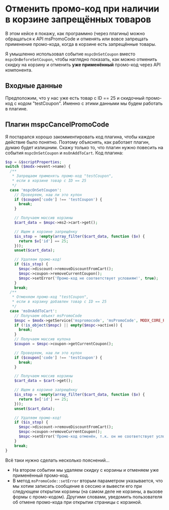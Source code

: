 # Отменить промо-код при наличии в корзине запрещённых товаров

В этом кейсе я покажу, как программно (через плагины) можно обращаться к API msPromoCode и отменять или вовсе запрещать применение промо-кода, когда в корзине есть запрещённые товары.

Я умышленно использовал событие `mspcOnSetCoupon` вместо `mspcOnBeforeSetCoupon`, чтобы наглядно показать, как можно отменить скидку на корзину и отменить **уже применённый** промо-код через API компонента.

## Входные данные

Предположим, что у нас уже есть товар с ID == 25 и скидочный промо-код с кодом "testCoupon". Именно с этими данными мы будем работать в плагине.

## Плагин mspcCancelPromoCode

Я постарался хорошо закомментировать код плагина, чтобы каждое действие было понятно. Поэтому объяснять, как работает плагин, думаю будет излишним. Скажу только то, что плагин нужно повесить на события `mspcOnSetCoupon` и `msOnAddToCart`.
Код плагина:

```php
$sp = &$scriptProperties;
switch ($modx->event->name) {
  /**
   * Запрещаем применять промо-код "testCoupon",
   * если в корзине товар с ID == 25
   */
  case 'mspcOnSetCoupon':
    // Проверяем, наш ли это купон
    if ($coupon['code'] !== 'testCoupon') {
      break;
    }

    // Получаем массив корзины
    $cart_data = $mspc->ms2->cart->get();

    // Ищем в корзине запрещёнку
    $is_stop = !empty(array_filter($cart_data, function ($v) {
      return $v['id'] == 25;
    }));
    unset($cart_data);

    // Удаляем промо-код!
    if ($is_stop) {
      $mspc->discount->removeDiscountFromCart();
      $mspc->coupon->removeCurrentCoupon();
      $mspc->setError('Промо-код не соответствует условиям!', true);
    }
    break;
  /**
   * Отменяем промо-код "testCoupon",
   * если в корзину добавлен товар с ID == 25
   */
  case 'msOnAddToCart':
    // Получаем объект msPromoCode
    $mspc = $modx->getService('mspromocode', 'msPromoCode', MODX_CORE_PATH . 'components/mspromocode/model/mspromocode/');
    if (!is_object($mspc) || empty($mspc->active)) {
      break;
    }
    // Получаем массив купона
    $coupon = $mspc->coupon->getCurrentCoupon();

    // Проверяем, наш ли это купон
    if ($coupon['code'] !== 'testCoupon') {
      break;
    }

    // Получаем массив корзины
    $cart_data = $cart->get();

    // Ищем в корзине запрещёнку
    $is_stop = !empty(array_filter($cart_data, function ($v) {
      return $v['id'] == 25;
    }));
    unset($cart_data);

    // Удаляем промо-код!
    if ($is_stop) {
      $mspc->discount->removeDiscountFromCart();
      $mspc->coupon->removeCurrentCoupon();
      $mspc->setError('Промо-код отменён, т.к. он не соответствует условиям!', true);
    }
    break;
}
```

Всё таки нужно сделать несколько пояснений...

- На втором событии мы удаляем скидку с корзины и отменяем уже применённый промо-код.
- В метод `msPromoCode::setError` вторым параметром указывается, что мы хотим записать сообщение в сессию и вывести его при следующем открытии корзины (на самом деле не корзины, а вызове формы c промо-кодом). Другими словами, уведомить пользователя об отмене промо-кода при открытии страницы с корзиной.

